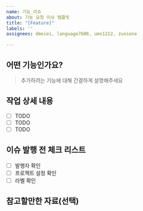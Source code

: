 ```yaml
---
name: 기능_이슈
about: 기능 요청 이슈 템플릿
title: "[Feature]"
labels: ''
assignees: dmeiei, language7606, ums1212, zunione

---
```


## 어떤 기능인가요?

> 추가하려는 기능에 대해 간결하게 설명해주세요

## 작업 상세 내용

- [ ] TODO
- [ ] TODO
- [ ] TODO

## 이슈 발행 전 체크 리스트

- [ ] 발행자 확인
- [ ] 프로젝트 설정 확인
- [ ] 라벨 확인

## 참고할만한 자료(선택)
